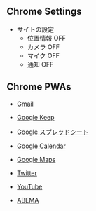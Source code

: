 ## Chrome Settings

- サイトの設定
  - 位置情報 OFF
  - カメラ OFF
  - マイク OFF
  - 通知 OFF

## Chrome PWAs

- [Gmail](https://mail.google.com/)

- [Google Keep](https://keep.google.com/)

- [Google スプレッドシート](https://docs.google.com/spreadsheets/)

- [Google Calendar](https://calendar.google.com/)

- [Google Maps](https://www.google.co.jp/maps/)

- [Twitter](https://twitter.com/)

- [YouTube](https://www.youtube.com/)

- [ABEMA](https://abema.tv/now-on-air/abema-news)
